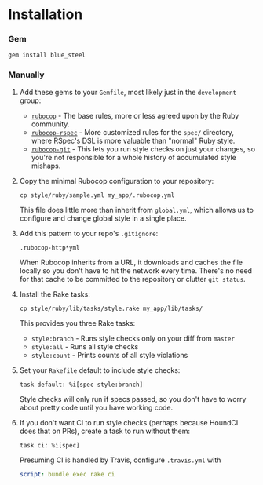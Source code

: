 # Installation

### Gem

`gem install blue_steel`

### Manually

1. Add these gems to your `Gemfile`, most likely just in the `development`
   group:

    - [`rubocop`](https://github.com/bbatsov/rubocop) - The base rules, more or
      less agreed upon by the Ruby community.
    - [`rubocop-rspec`](https://github.com/backus/rubocop-rspec) - More
      customized rules for the `spec/` directory, where RSpec's DSL is more
      valuable than "normal" Ruby style.
    - [`rubocop-git`](https://github.com/m4i/rubocop-git) - This lets you run
      style checks on just your changes, so you're not responsible for a whole
      history of accumulated style mishaps.

2. Copy the minimal Rubocop configuration to your repository:

    ```
    cp style/ruby/sample.yml my_app/.rubocop.yml
    ```

    This file does little more than inherit from `global.yml`, which allows us
    to configure and change global style in a single place.

3. Add this pattern to your repo's `.gitignore`:

    ```
    .rubocop-http*yml
    ```

    When Rubocop inherits from a URL, it downloads and caches the file locally
    so you don't have to hit the network every time. There's no need for that
    cache to be committed to the repository or clutter `git status`.

4. Install the Rake tasks:

    ```
    cp style/ruby/lib/tasks/style.rake my_app/lib/tasks/
    ```

    This provides you three Rake tasks:
    - `style:branch` - Runs style checks only on your diff from `master`
    - `style:all` - Runs all style checks
    - `style:count` - Prints counts of all style violations

5. Set your `Rakefile` default to include style checks:

    ```
    task default: %i[spec style:branch]
    ```

    Style checks will only run if specs passed, so you don't have to worry about
    pretty code until you have working code.

6. If you don't want CI to run style checks (perhaps because HoundCI does that
   on PRs), create a task to run without them:

   ```
   task ci: %i[spec]
   ```

   Presuming CI is handled by Travis, configure `.travis.yml` with

   ```yaml
   script: bundle exec rake ci
   ```
